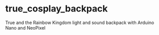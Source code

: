 # true_cosplay_backpack
True and the Rainbow Kingdom light and sound backpack with Arduino Nano and NeoPixel
